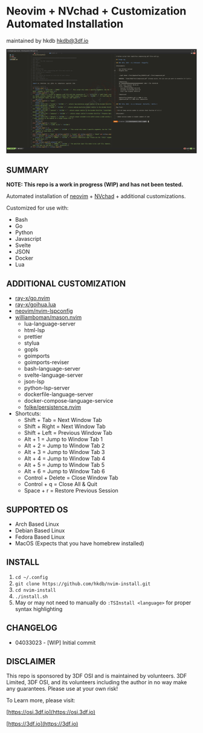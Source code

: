# Neovim + NVchad + Customization Automated Installation
maintained by hkdb <hkdb@3df.io>

![Screenshot](assets/ss.png)

## SUMMARY

<b>NOTE: This repo is a work in progress (WIP) and has not been tested.</b>

Automated installation of [neovim](https://neovim.io) + [NVchad](https://github.com/NvChad/NvChad) + additional customizations.

Customized for use with:

- Bash
- Go
- Python
- Javascript
- Svelte
- JSON
- Docker
- Lua 

## ADDITIONAL CUSTOMIZATION

- [ray-x/go.nvim](https://github.com/ray-x/go.nvim)
- [ray-x/goihua.lua](https://github.com/ray-x/goihua.lua)
- [neovim/nvim-lspconfig](https://github.com/neovim/nvim-lspconfig)
- [williamboman/mason.nvim](https://github.com/williambowman/mason.nvim)
  - lua-language-server
  - html-lsp
  - prettier
  - stylua
  - gopls
  - goimports
  - goimports-reviser
  - bash-language-server
  - svelte-language-server
  - json-lsp
  - python-lsp-server
  - dockerfile-language-server
  - docker-compose-language-service
  - [folke/persistence.nvim](https://github.com/folke/persistence.nvim)
- Shortcuts:
  - Shift + Tab = Next Window Tab
  - Shift + Right = Next Window Tab
  - Shift + Left = Previous Window Tab
  - Alt + 1 = Jump to Window Tab 1
  - Alt + 2 = Jump to Window Tab 2
  - Alt + 3 = Jump to Window Tab 3
  - Alt + 4 = Jump to Window Tab 4
  - Alt + 5 = Jump to Window Tab 5
  - Alt + 6 = Jump to Window Tab 6
  - Control + Delete = Close Window Tab
  - Control + q = Close All & Quit
  - Space + r = Restore Previous Session

## SUPPORTED OS

- Arch Based Linux
- Debian Based Linux
- Fedora Based Linux
- MacOS (Expects that you have homebrew installed)

## INSTALL

1. `cd ~/.config`
2. `git clone https://github.com/hkdb/nvim-install.git`
3. `cd nvim-install`
4. `./install.sh`
5. May or may not need to manually do `:TSInstall <language>` for proper syntax highlighting

## CHANGELOG

- 04033023 - [WIP] Initial commit

## DISCLAIMER

This repo is sponsored by 3DF OSI and is maintained by volunteers. 3DF Limited, 3DF OSI, and its volunteers including the author in no way make any guarantees. Please use at your own risk!

To Learn more, please visit:

[https://osi.3df.io](https://osi.3df.io)

[https://3df.io](https://3df.io)


